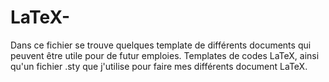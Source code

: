 # LaTeX-
Dans ce fichier se trouve quelques template de différents documents qui peuvent être utile pour de futur emploies.
Templates de codes LaTeX, ainsi qu'un fichier .sty que j'utilise pour faire mes différents document LaTeX. 
